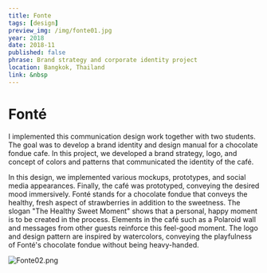 ```yaml
---
title: Fonte
tags: [design]
preview_img: /img/fonte01.jpg
year: 2018
date: 2018-11
published: false
phrase: Brand strategy and corporate identity project
location: Bangkok, Thailand
link: &nbsp
---
```


# Fonté

I implemented this communication design work together with two students. The goal was to develop a brand identity and design manual for a chocolate fondue cafe. In this project, we developed a brand strategy, logo, and concept of colors and patterns that communicated the identity of the café.

In this design, we implemented various mockups, prototypes, and social media appearances. Finally, the café was prototyped, conveying the desired mood immersively. Fonté stands for a chocolate fondue that conveys the healthy, fresh aspect of strawberries in addition to the sweetness. The slogan "The Healthy Sweet Moment" shows that a personal, happy moment is to be created in the process. Elements in the café such as a Polaroid wall and messages from other guests reinforce this feel-good moment. The logo and design pattern are inspired by watercolors, conveying the playfulness of Fonté's chocolate fondue without being heavy-handed.

![Fonte02.png](/img/fonte02.png)
